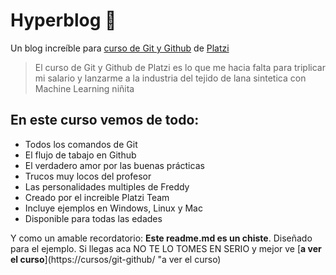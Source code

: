 # Hyperblog 💚
Un blog increíble para [curso de Git y Github](https://platzi.com/cursos/git-github/  "curso de Git y Github") de [Platzi](https://platzi.com/"Platzi")
>El curso de Git y Github de Platzi es lo que me hacia falta para triplicar mi salario y lanzarme a la industria del tejido de lana sintetica con Machine Learning
>niñita


## En este curso vemos de todo:
* Todos los comandos de Git
* El flujo de tabajo en Github
* El verdadero amor por las buenas prácticas
* Trucos muy locos del profesor
* Las personalidades multiples de Freddy
* Creado por el increible Platzi Team
* Incluye ejemplos en Windows, Linux y Mac
* Disponible para todas las edades

Y como un amable recordatorio: **Este readme.md es un chiste**. Diseñado para el ejemplo. Si llegas aca NO TE LO TOMES EN SERIO y mejor ve  [**a ver el curso**](https://cursos/git-github/ "a ver el curso)
